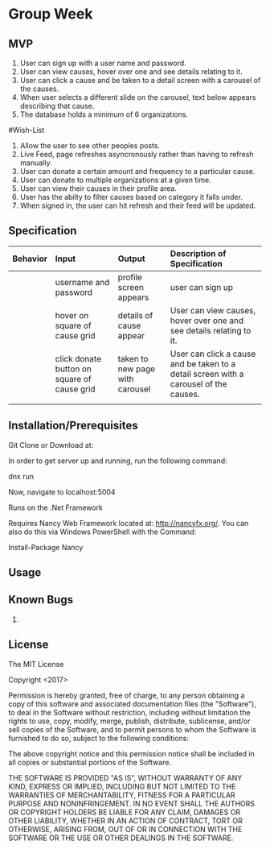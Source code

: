 # Group Week

## MVP

1. User can sign up with a user name and password.
2. User can view causes, hover over one and see details relating to it.
3. User can click a cause and be taken to a detail screen with a carousel of the causes.
4. When user selects a different slide on the carousel, text below appears describing that cause.
3. The database holds a minimum of 6 organizations.




#Wish-List
1. Allow the user to see other peoples posts.
2. Live Feed, page refreshes asyncronously rather than having to refresh manually.
3. User can donate a certain amount and frequency to a particular cause.
4. User can donate to multiple organizations at a given time.
5. User can view their causes in their profile area.
6. User has the abilty to filter causes based on category it falls under.
7. When signed in, the user can hit refresh and their feed will be updated.


## Specification

| Behavior | Input | Output | Description of Specification |
| :-------------     | :------------- | :------------- | :------------- |
| | username and password | profile screen appears | user can sign up |
| | hover on square of cause grid | details of cause appear | User can view causes, hover over one and see details relating to it. |
| | click donate button on square of cause grid | taken to new page with carousel |  User can click a cause and be taken to a detail screen with a carousel of the causes. |
| | | | |

## Installation/Prerequisites

Git Clone or Download at:

In order to get server up and running, run the following command:

  dnx run

Now, navigate to localhost:5004

Runs on the .Net Framework

Requires Nancy Web Framework located at: http://nancyfx.org/. You can also do this via Windows PowerShell with the Command:

Install-Package Nancy




## Usage


## Known Bugs

1.

## License

The MIT License

Copyright <2017> <PlaceHolder>

Permission is hereby granted, free of charge, to any person obtaining a copy of this software and associated documentation files (the "Software"), to deal in the Software without restriction, including without limitation the rights to use, copy, modify, merge, publish, distribute, sublicense, and/or sell copies of the Software, and to permit persons to whom the Software is furnished to do so, subject to the following conditions:

The above copyright notice and this permission notice shall be included in all copies or substantial portions of the Software.

THE SOFTWARE IS PROVIDED "AS IS", WITHOUT WARRANTY OF ANY KIND, EXPRESS OR IMPLIED, INCLUDING BUT NOT LIMITED TO THE WARRANTIES OF MERCHANTABILITY, FITNESS FOR A PARTICULAR PURPOSE AND NONINFRINGEMENT. IN NO EVENT SHALL THE AUTHORS OR COPYRIGHT HOLDERS BE LIABLE FOR ANY CLAIM, DAMAGES OR OTHER LIABILITY, WHETHER IN AN ACTION OF CONTRACT, TORT OR OTHERWISE, ARISING FROM, OUT OF OR IN CONNECTION WITH THE SOFTWARE OR THE USE OR OTHER DEALINGS IN THE SOFTWARE.
